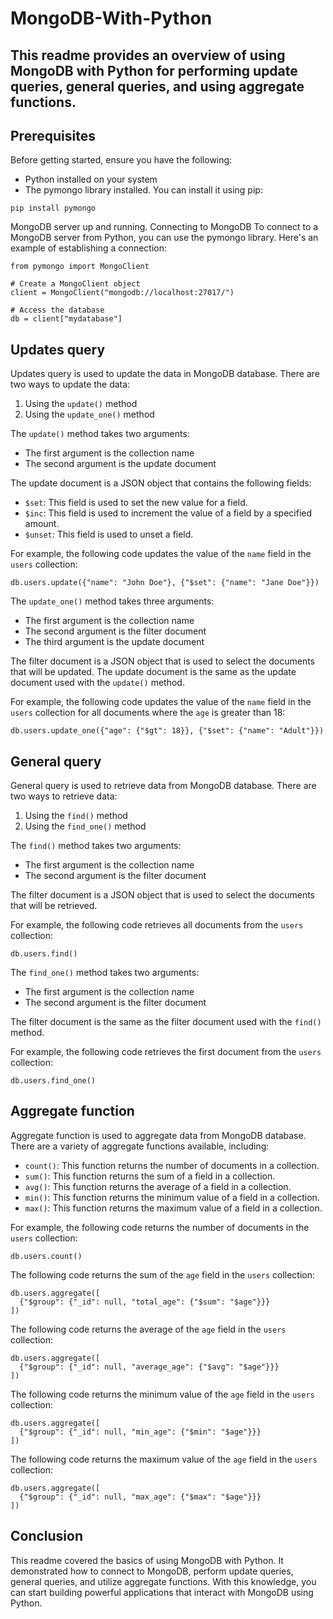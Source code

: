 # MongoDB-With-Python 

## This readme provides an overview of using MongoDB with Python for performing update queries, general queries, and using aggregate functions.

## Prerequisites
Before getting started, ensure you have the following:

- Python installed on your system
- The pymongo library installed. You can install it using pip:
```
pip install pymongo
```
MongoDB server up and running.
Connecting to MongoDB
To connect to a MongoDB server from Python, you can use the pymongo library. Here's an example of establishing a connection:

```
from pymongo import MongoClient

# Create a MongoClient object
client = MongoClient("mongodb://localhost:27017/")

# Access the database
db = client["mydatabase"]

```

## Updates query

Updates query is used to update the data in MongoDB database. There are two ways to update the data:

1. Using the `update()` method
2. Using the `update_one()` method

The `update()` method takes two arguments:

* The first argument is the collection name
* The second argument is the update document

The update document is a JSON object that contains the following fields:

* `$set`: This field is used to set the new value for a field.
* `$inc`: This field is used to increment the value of a field by a specified amount.
* `$unset`: This field is used to unset a field.

For example, the following code updates the value of the `name` field in the `users` collection:

```
db.users.update({"name": "John Doe"}, {"$set": {"name": "Jane Doe"}})
```

The `update_one()` method takes three arguments:

* The first argument is the collection name
* The second argument is the filter document
* The third argument is the update document

The filter document is a JSON object that is used to select the documents that will be updated. The update document is the same as the update document used with the `update()` method.

For example, the following code updates the value of the `name` field in the `users` collection for all documents where the `age` is greater than 18:

```
db.users.update_one({"age": {"$gt": 18}}, {"$set": {"name": "Adult"}})
```

## General query

General query is used to retrieve data from MongoDB database. There are two ways to retrieve data:

1. Using the `find()` method
2. Using the `find_one()` method

The `find()` method takes two arguments:

* The first argument is the collection name
* The second argument is the filter document

The filter document is a JSON object that is used to select the documents that will be retrieved.

For example, the following code retrieves all documents from the `users` collection:

```
db.users.find()
```

The `find_one()` method takes two arguments:

* The first argument is the collection name
* The second argument is the filter document

The filter document is the same as the filter document used with the `find()` method.

For example, the following code retrieves the first document from the `users` collection:

```
db.users.find_one()
```

## Aggregate function

Aggregate function is used to aggregate data from MongoDB database. There are a variety of aggregate functions available, including:

* `count()`: This function returns the number of documents in a collection.
* `sum()`: This function returns the sum of a field in a collection.
* `avg()`: This function returns the average of a field in a collection.
* `min()`: This function returns the minimum value of a field in a collection.
* `max()`: This function returns the maximum value of a field in a collection.

For example, the following code returns the number of documents in the `users` collection:

```
db.users.count()
```

The following code returns the sum of the `age` field in the `users` collection:

```
db.users.aggregate([
  {"$group": {"_id": null, "total_age": {"$sum": "$age"}}}
])
```

The following code returns the average of the `age` field in the `users` collection:

```
db.users.aggregate([
  {"$group": {"_id": null, "average_age": {"$avg": "$age"}}}
])
```

The following code returns the minimum value of the `age` field in the `users` collection:

```
db.users.aggregate([
  {"$group": {"_id": null, "min_age": {"$min": "$age"}}}
])
```

The following code returns the maximum value of the `age` field in the `users` collection:

```
db.users.aggregate([
  {"$group": {"_id": null, "max_age": {"$max": "$age"}}}
])
```

## Conclusion
This readme covered the basics of using MongoDB with Python. It demonstrated how to connect to MongoDB, perform update queries, general queries, and utilize aggregate functions. With this knowledge, you can start building powerful applications that interact with MongoDB using Python.
